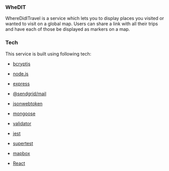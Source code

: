 ### WheDIT
WhereDidITravel is a service which lets you to display places you visited or wanted to visit on a global map. Users can share a link with all their trips and have each of those be displayed as markers on a map.
### Tech
This service is built using following tech:
* [bcryptjs]
* [node.js]
* [express]
* [@sendgrid/mail]
* [jsonwebtoken]
* [mongoose]
* [validator]
* [jest]
* [supertest]
* [mapbox]
* [React]

   [node.js]: <http://nodejs.org>
   [express]: <http://expressjs.com>
   [bcryptjs]: <https://www.npmjs.com/package/bcryptjs>
   [Node]: <https://nodejs.org/en/>
   [@sendgrid/mail]: <https://www.npmjs.com/package/@sendgrid/mail>
   [jsonwebtoken]: <https://www.npmjs.com/package/jsonwebtoken>
   [mongoose]: <https://mongoosejs.com/>
   [validator]: <https://www.npmjs.com/package/validator>
   [jest]: <https://jestjs.io/>
   [supertest]: <https://www.npmjs.com/package/supertest>
   [mapbox]: <https://www.mapbox.com/>
   [React]: <https://reactjs.org/>
